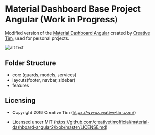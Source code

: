 # Material Dashboard Base Project Angular (Work in Progress)
Modified version of the [Material Dashboard Angular](https://www.creative-tim.com/product/material-dashboard-angular2) created by [Creative Tim](https://www.creative-tim.com/), used for personal projects.

![alt text](http://url/to/img.png)

## Folder Structure
- core (guards, models, services)
- layouts(footer, navbar, sidebar)
- features




## Licensing

- Copyright 2018 Creative Tim (https://www.creative-tim.com/)

- Licensed under MIT (https://github.com/creativetimofficial/material-dashboard-angular2/blob/master/LICENSE.md)

